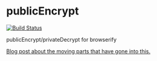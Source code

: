 # publicEncrypt

[![Build Status](https://travis-ci.org/crypto-browserify/publicEncrypt.svg)](https://travis-ci.org/crypto-browserify/publicEncrypt)

publicEncrypt/privateDecrypt for browserify

[Blog post about the moving parts that have gone into this.](http://calvinmetcalf.com/post/109301244759/porting-nodejs-crypto-to-the-browser-part-3)
